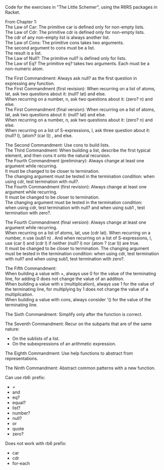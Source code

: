 Code for the exercises in "The Little Schemer", using the R6RS packages in Racket.    

From Chapter 1:   
The Law of Car: The primitive car is defined only for non-empty lists.   
The Law of Cdr: The primitive cdr is defined only for non-empty lists.    
The cdr of any non-empty list is always another list.     
The Law of Cons: The primitive cons takes two arguments.     
The second argument to cons must be a list.    
The result is a list.    
The Law of Null?: The primitive null? is defined only for lists.        
The Law of Eq? The primitive eq? takes two arguments. Each must be a non-numeric atom.      

The First Commandment: Always ask null? as the first question in expressing any function.  
The First Commandment (first revision): When recurring on a list of atoms, lat, ask two questions about it: (null? lat) and else.    
When recurring on a number, n, ask two questions about it: (zero? n) and else.    
The First Commandment (final version): When recurring on a list of atoms, lat, ask two questions about it: (null? lat) and else.  
When recurring on a number, n, ask two questions about it: (zero? n) and else.  
When recurring on a list of S-expressions, l, ask three question about it: (null? l), (atom? (car l)) , and else.  
     
The Second Commandment: Use cons to build lists.   
The Third Commandment: When building a list, describe the first typical element, and then cons it onto the natural recursion.      
The Fourth Commandment (preliminary): Always change at least one argument while recurring.    
It must be changed to be closer to termination.    
The changing argument must be tested in the termination condition: when using cdr, test termination with null?.   
The Fourth Commandment (first revision): Always change at least one argument while recurring.   
It must be changed to be closer to termination.     
The changing argument must be tested in the termination condition:   
when using cdr, test termination with null? and when using sub1 , test termination with zero?.       

The Fourth Commandment (final version): Always change at least one argument while recurring.    
When recurring on a list of atoms, lat, use (cdr lat). When recurring on a number, n  use (sub1 n) . And when recurring on a list of S-expressions, l, use (car l) and (cdr l) if neither (null? l) nor (atom ? (car l)) are true.  
It must be changed to be closer to termination. The changing argument must be tested in the termination condition: when using cdr, test termination with null? and when using sub1, test termination with zero?.    

The Fifth Commandment:   
When building a value with +, always use 0 for the value of the terminating line, for adding 0 does not change the value of an addition.    
When building a value with x (multiplication), always use 1 for the value of the terminating line, for multiplying by 1 does not change the value of a multiplication.    
When building a value with cons, always consider '() for the value of the terminating line.    

The Sixth Commandment: Simplify only after the function is correct.   

The Seventh Commandment: Recur on the subparts that are of the same nature:
- On the sublists of a list.
- On the subexpressions of an arithmetic expression.   

The Eighth Commandment: Use help functions to abstract from representations.   

The Ninth Commandment: Abstract common patterns with a new function.    

Can use rb6: prefix:  
* =
* and
* eq?  
* equal?  
* list?  
* number?
* null?  
* or
* quote  
* zero?

Does not work with rb6 prefix:
* car
* cdr
* for-each

